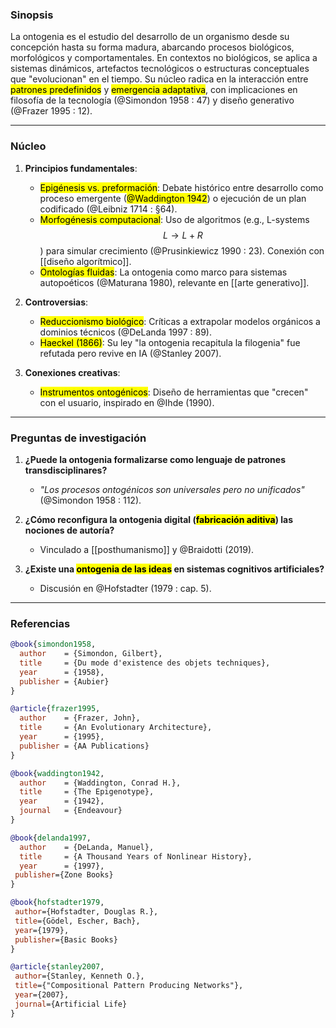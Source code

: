 

### Sinopsis  
La ontogenia es el estudio del desarrollo de un organismo desde su concepción hasta su forma madura, abarcando procesos biológicos, morfológicos y comportamentales. En contextos no biológicos, se aplica a sistemas dinámicos, artefactos tecnológicos o estructuras conceptuales que "evolucionan" en el tiempo. Su núcleo radica en la interacción entre <mark class='hltr-blue'>patrones predefinidos</mark> y <mark class='hltr-blue'>emergencia adaptativa</mark>, con implicaciones en filosofía de la tecnología (@Simondon 1958 : 47) y diseño generativo (@Frazer 1995 : 12).  

---

### Núcleo  
1. **Principios fundamentales**:  
   - <mark class='hltr-green'>Epigénesis vs. preformación</mark>: Debate histórico entre desarrollo como proceso emergente (<mark class='hltr-red'>@Waddington 1942</mark>) o ejecución de un plan codificado (@Leibniz 1714 : §64).  
   - <mark class='hltr-orange'>Morfogénesis computacional</mark>: Uso de algoritmos (e.g., L-systems $$L \rightarrow L + R$$) para simular crecimiento (@Prusinkiewicz 1990 : 23). Conexión con [[diseño algorítmico]].  
   - <mark class='hltr-purple'>Ontologías fluidas</mark>: La ontogenia como marco para sistemas autopoéticos (@Maturana 1980), relevante en [[arte generativo]].  

2. **Controversias**:  
   - <mark class='hltr-red'>Reduccionismo biológico</mark>: Críticas a extrapolar modelos orgánicos a dominios técnicos (@DeLanda 1997 : 89).  
   - <mark class='hltr-yellow'>Haeckel (1866)</mark>: Su ley "la ontogenia recapitula la filogenia" fue refutada pero revive en IA (@Stanley 2007).  

3. **Conexiones creativas**:  
   - <mark class='hltr-purple'>Instrumentos ontogénicos</mark>: Diseño de herramientas que "crecen" con el usuario, inspirado en @Ihde (1990).  

---

### Preguntas de investigación  
1. **¿Puede la ontogenia formalizarse como lenguaje de patrones transdisciplinares?**  
   - *"Los procesos ontogénicos son universales pero no unificados"* (@Simondon 1958 : 112).  

2. **¿Cómo reconfigura la ontogenia digital (<mark class='hltr-orange'>fabricación aditiva</mark>) las nociones de autoría?**  
   - Vinculado a [[posthumanismo]] y @Braidotti (2019).  

3. **¿Existe una <mark class='hltr-green'>ontogenia de las ideas</mark> en sistemas cognitivos artificiales?**  
   - Discusión en @Hofstadter (1979 : cap. 5).  

---

### Referencias  
```bibtex
@book{simondon1958,
  author    = {Simondon, Gilbert},
  title     = {Du mode d'existence des objets techniques},
  year      = {1958},
  publisher = {Aubier}
}

@article{frazer1995,
  author    = {Frazer, John},
  title     = {An Evolutionary Architecture},
  year      = {1995},
  publisher = {AA Publications}
}

@book{waddington1942,
  author    = {Waddington, Conrad H.},
  title     = {The Epigenotype},
  year      = {1942},
  journal   = {Endeavour}
}

@book{delanda1997,
  author    = {DeLanda, Manuel},
  title     = {A Thousand Years of Nonlinear History},
  year      = {1997},
 publisher={Zone Books}
}

@book{hofstadter1979,
 author={Hofstadter, Douglas R.},   
 title={Gödel, Escher, Bach},   
 year={1979},   
 publisher={Basic Books}
}

@article{stanley2007,
 author={Stanley, Kenneth O.},   
 title={"Compositional Pattern Producing Networks"},   
 year={2007},   
 journal={Artificial Life}
}
```